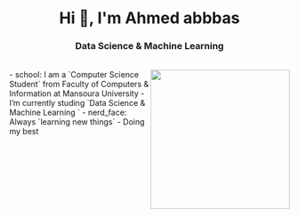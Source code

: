 <h1 align="center">Hi 👋, I'm Ahmed abbbas </h1>
<h3 align="center"> Data Science & Machine Learning  </h3>

</p>
<br>
<img align="right" src="https://user-images.githubusercontent.com/63050133/156676671-d5b2e362-97d4-4404-9447-dd71ddfea82f.gif" width = 250px/>
- school: I am a `Computer Science Student` from Faculty of Computers & Information at Mansoura University
- I’m currently studing `Data Science & Machine Learning `
- nerd_face: Always `learning new things`
- Doing my best 

